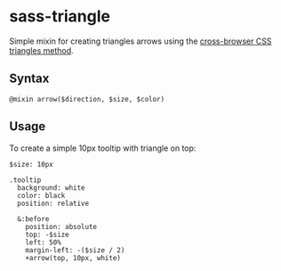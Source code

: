 # sass-triangle

Simple mixin for creating triangles arrows using the [cross-browser CSS
triangles method](http://davidwalsh.name/css-triangles). 

## Syntax

    @mixin arrow($direction, $size, $color)

## Usage

To create a simple 10px tooltip with triangle on top:

    $size: 10px

    .tooltip
      background: white
      color: black
      position: relative

      &:before
        position: absolute
        top: -$size
        left: 50%
        margin-left: -($size / 2)
        +arrow(top, 10px, white)
